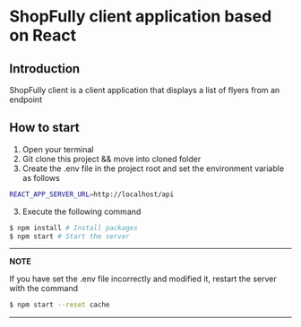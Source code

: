 # ShopFully client application based on React

## Introduction

ShopFully client is a client application that displays a list of flyers from an endpoint

## How to start

1. Open your terminal
2. Git clone this project && move into cloned folder
3. Create the .env file in the project root and set the environment variable as follows
```bash
REACT_APP_SERVER_URL=http://localhost/api
```
3. Execute the following command

```bash
$ npm install # Install packages
$ npm start # Start the server
```

---
**NOTE**

If you have set the .env file incorrectly and modified it, restart the server with the command

```bash
$ npm start --reset cache
```

---